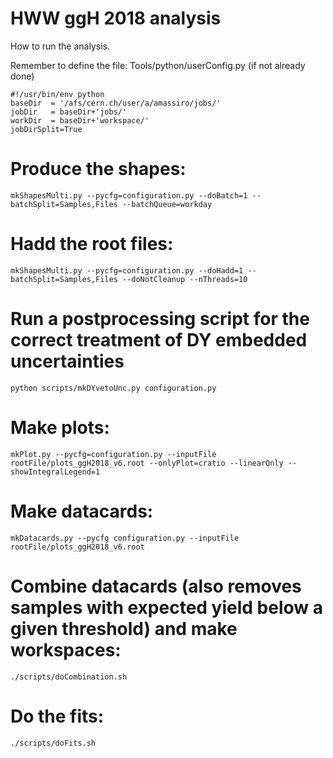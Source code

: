 HWW ggH 2018 analysis
=====================

How to run the analysis.

Remember to define the file: Tools/python/userConfig.py (if not already done)
    
    #!/usr/bin/env python
    baseDir  = '/afs/cern.ch/user/a/amassiro/jobs/'
    jobDir   = baseDir+'jobs/'
    workDir  = baseDir+'workspace/'
    jobDirSplit=True


# Produce the shapes:

    mkShapesMulti.py --pycfg=configuration.py --doBatch=1 --batchSplit=Samples,Files --batchQueue=workday

# Hadd the root files:

    mkShapesMulti.py --pycfg=configuration.py --doHadd=1 --batchSplit=Samples,Files --doNotCleanup --nThreads=10

# Run a postprocessing script for the correct treatment of DY embedded uncertainties

    python scripts/mkDYvetoUnc.py configuration.py

# Make plots:

    mkPlot.py --pycfg=configuration.py --inputFile rootFile/plots_ggH2018_v6.root --onlyPlot=cratio --linearOnly --showIntegralLegend=1

# Make datacards:

    mkDatacards.py --pycfg configuration.py --inputFile rootFile/plots_ggH2018_v6.root

# Combine datacards (also removes samples with expected yield below a given threshold) and make workspaces:

    ./scripts/doCombination.sh

# Do the fits:

    ./scripts/doFits.sh

